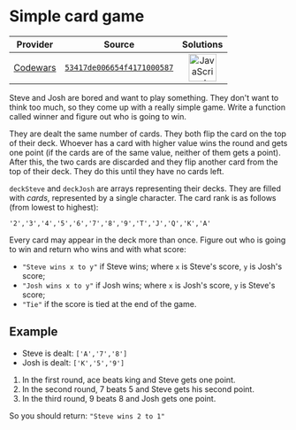 [_metadata_:generated]: - "true"

# Simple card game

<!-- INFO TABLE BEGIN -->

| Provider                                        | Source                                                                               | Solutions                                                                                                                                                    |
| :---------------------------------------------: | :----------------------------------------------------------------------------------: | :----------------------------------------------------------------------------------------------------------------------------------------------------------: |
| [Codewars](../../../docs/providers/Codewars.md) | [`53417de006654f4171000587`](https://www.codewars.com/kata/53417de006654f4171000587) | [<img src="https://res.cloudinary.com/rascaltwo/image/upload/v1631924076/javascript_ehszr7.svg" alt="JavaScript" title="JavaScript" width="50" />](solve.js) |

<!-- INFO TABLE END -->

Steve and Josh are bored and want to play something. They don't want to think too much, so they come up with a really simple game. Write a function called winner and figure out who is going to win.

They are dealt the same number of cards. They both flip the card on the top of their deck. Whoever has a card with higher value wins the round and gets one point (if the cards are of the same value, neither of them gets a point). After this, the two cards are discarded and they flip another card from the top of their deck. They do this until they have no cards left.

`deckSteve` and `deckJosh` are arrays representing their decks. They are filled with *cards*, represented by a single character. The card rank is as follows (from lowest to highest):
```
'2','3','4','5','6','7','8','9','T','J','Q','K','A'
```

Every card may appear in the deck more than once. Figure out who is going to win and return who wins and with what score:
* `"Steve wins x to y"` if Steve wins; where `x` is Steve's score, `y` is Josh's score;
* `"Josh wins x to y"` if Josh wins; where `x` is Josh's score, `y` is Steve's score;
* `"Tie"` if the score is tied at the end of the game.


## Example

* Steve is dealt: `['A','7','8']`
* Josh is dealt: `['K','5','9']`

1. In the first round, ace beats king and Steve gets one point.
2. In the second round, 7 beats 5 and Steve gets his second point.
3. In the third round, 9 beats 8 and Josh gets one point.

So you should return: `"Steve wins 2 to 1"`

